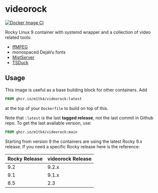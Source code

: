 # videorock
[![Docker Image CI](https://github.com/m1tk4/videorock/actions/workflows/docker-image.yml/badge.svg)](https://github.com/m1tk4/videorock/actions/workflows/docker-image.yml)

Rocky Linux 9 container with systemd wrapper and a collection of video related tools:

- [ffMPEG](https:/ffmpeg.org)
- monospaced DejaVu fonts
- [MistServer](https://www.mistserver.org)
- [TSDuck](https://tsduck.io)

## Usage

This image is useful as a base building block for other containers. Add

```dockerfile
FROM ghcr.io/m1tk4/videorock:latest
```

at the top of your `Dockerfile` to build on top of this.

Note that `:latest` is the last **tagged release**, not the last commit in Github repo. To
get the last available version, use:

```dockerfile
FROM ghcr.io/m1tk4/videorock:main
```

Starting from version 9 the containers are using the latest Rocky 9.x release. If you need a specific Rocky release here is the reference:

| Rocky Release | videorock Release |
|---------------|-------------------|
|9.2|9.2.x|
|9.1|9.1.x|
|8.5|2.3|



